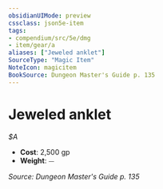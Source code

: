 ```yaml
---
obsidianUIMode: preview
cssclass: json5e-item
tags:
- compendium/src/5e/dmg
- item/gear/a
aliases: ["Jeweled anklet"]
SourceType: "Magic Item"
NoteIcon: magicitem
BookSource: Dungeon Master's Guide p. 135
---
```

# Jeweled anklet
*$A*  

- **Cost**: 2,500 gp
- **Weight**: ⏤

*Source: Dungeon Master's Guide p. 135*